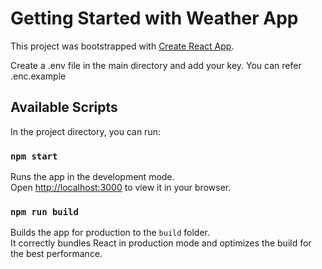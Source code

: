 # Getting Started with Weather App

This project was bootstrapped with [Create React App](https://github.com/facebook/create-react-app).

Create a .env file in the main directory and add your key. You can refer .enc.example

## Available Scripts

In the project directory, you can run:

### `npm start`

Runs the app in the development mode.\
Open [http://localhost:3000](http://localhost:3000) to view it in your browser.


### `npm run build`

Builds the app for production to the `build` folder.\
It correctly bundles React in production mode and optimizes the build for the best performance.



